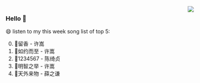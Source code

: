 <img align="right"  src="https://github-readme-stats.vercel.app/api/top-langs/?username=kvnZero" />

### Hello 👋

😄 listen to my this week song list of top 5:

0. 🌈留香 - 许嵩
1. 🌈如约而至 - 许嵩
2. 🌈1234567 - 陈绮贞
3. 🌈明智之举 - 许嵩
4. 🌈天外来物 - 薛之谦

